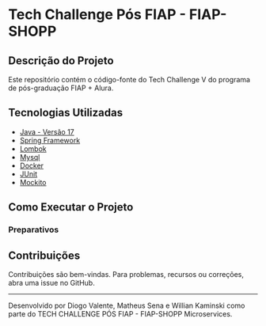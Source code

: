 # Tech Challenge Pós FIAP - FIAP-SHOPP

## Descrição do Projeto

Este repositório contém o código-fonte do Tech Challenge V do programa de pós-graduação FIAP + Alura.

## Tecnologias Utilizadas

- [Java - Versão 17](https://www.oracle.com/java/)
- [Spring Framework](https://spring.io/projects/spring-framework)
- [Lombok](https://projectlombok.org/)
- [Mysql](https://www.mysql.com/)
- [Docker](https://www.docker.com/)
- [JUnit](https://junit.org/junit5/)
- [Mockito](http://mockito.org/)

## Como Executar o Projeto

### Preparativos


## Contribuições

Contribuições são bem-vindas. Para problemas, recursos ou correções, abra uma issue no GitHub.

---

Desenvolvido por Diogo Valente, Matheus Sena e Willian Kaminski como parte do TECH CHALLENGE PÓS FIAP - FIAP-SHOPP Microservices.